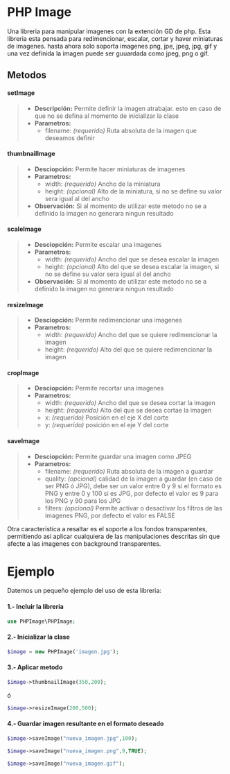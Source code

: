 PHP Image
=========

Una libreria para manipular imagenes con la extención GD de php. Esta libreria esta pensada para redimencionar, escalar, cortar y haver miniaturas de imagenes. hasta ahora solo soporta imagenes png, jpe, jpeg, jpg, gif y una vez definida la imagen puede ser guuardada como jpeg, png o gif.


Metodos
-------

#### setImage


> * **Descripción:** Permite definir la imagen atrabajar. esto en caso de que no se defina al momento de inicializar la clase
> * **Parametros:** 
>   * filename: *(requerido)* Ruta absoluta de la imagen que deseamos definir 


#### thumbnailImage

> * **Desciopción:** Permite hacer miniaturas de imagenes
> * **Parametros:** 
>   * width: *(requerido)* Ancho de la miniatura
>   * height: *(opcional)* Alto de la miniatura, si no se define su valor sera igual al del ancho
> * **Observación:** Si al momento de utilizar este metodo no se a definido la imagen no generara ningun resultado


#### scaleImage

> * **Desciopción:** Permite escalar una imagenes
> * **Parametros:** 
>   * width: *(requerido)* Ancho del que se desea escalar la imagen
>   * height: *(opcional)* Alto del que se desea escalar la imagen, si no se define su valor sera igual al del ancho
> * **Observación:** Si al momento de utilizar este metodo no se a definido la imagen no generara ningun resultado


#### resizeImage

> * **Desciopción:** Permite redimencionar una imagenes
> * **Parametros:** 
>   * width: *(requerido)* Ancho del que se quiere redimencionar la imagen
>   * height: *(requerido)* Alto del que se quiere redimencionar la imagen

#### cropImage

> * **Desciopción:** Permite recortar una imagenes
> * **Parametros:** 
>   * width: *(requerido)* Ancho del que se desea cortar la imagen
>   * height: *(requerido)* Alto del que se desea cortae la imagen
>   * x: *(requerido)* Posición en el eje X del corte
>   * y: *(requerido)* posición  en el eje Y del corte


#### saveImage

> * **Desciopción:** Permite guardar una imagen como JPEG
> * **Parametros:** 
>   * filename: *(requerido)* Ruta absoluta de la imagen a guardar
>   * quality: *(opcional)* calidad de la imagen a guardar (en caso de ser PNG ó JPG), debe ser un valor entre 0 y 9 si el formato es PNG y entre 0 y 100 si es JPG, por defecto el valor es 9 para los PNG y 90 para los JPG
>   * filters: *(opcional)* Permite activar o desactivar los filtros de las imagenes PNG, por defecto el valor es FALSE

Otra caracteristica a resaltar es el soporte a los fondos transparentes, permitiendo asi aplicar cualquiera de las manipulaciones descritas sin que afecte a las imagenes con background transparentes.

Ejemplo
=======

Datemos un pequeño ejemplo del uso de esta libreria:

#### 1.- Incluir la libreria

```php
use PHPImage\PHPImage;
```

#### 2.- Inicializar la clase

```php
$image = new PHPImage('imagen.jpg');
```

#### 3.- Aplicar metodo

```php
$image->thumbnailImage(350,200);
```
ó
```php
$image->resizeImage(200,500);
```

#### 4.- Guardar imagen resultante en el formato deseado

```php
$image->saveImage("nueva_imagen.jpg",100);

$image->saveImage("nueva_imagen.png",9,TRUE);

$image->saveImage("nueva_imagen.gif");

```